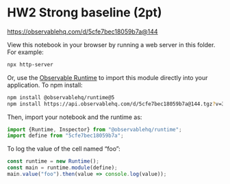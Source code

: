 # HW2 Strong baseline (2pt)

https://observablehq.com/d/5cfe7bec18059b7a@144

View this notebook in your browser by running a web server in this folder. For
example:

~~~sh
npx http-server
~~~

Or, use the [Observable Runtime](https://github.com/observablehq/runtime) to
import this module directly into your application. To npm install:

~~~sh
npm install @observablehq/runtime@5
npm install https://api.observablehq.com/d/5cfe7bec18059b7a@144.tgz?v=3
~~~

Then, import your notebook and the runtime as:

~~~js
import {Runtime, Inspector} from "@observablehq/runtime";
import define from "5cfe7bec18059b7a";
~~~

To log the value of the cell named “foo”:

~~~js
const runtime = new Runtime();
const main = runtime.module(define);
main.value("foo").then(value => console.log(value));
~~~
